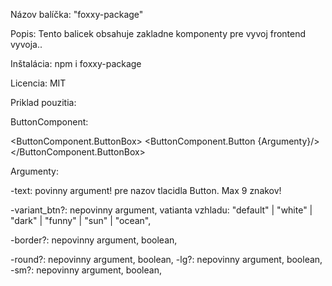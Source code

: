 Názov balíčka: "foxxy-package"

Popis: Tento balicek obsahuje zakladne komponenty pre vyvoj frontend vyvoja.. 

Inštalácia: npm i foxxy-package

Licencia: MIT

Priklad pouzitia:   

ButtonComponent:

  <ButtonComponent.ButtonBox>
    <ButtonComponent.Button {Argumenty}/>
  </ButtonComponent.ButtonBox>

Argumenty:

-text: povinny argument! pre nazov tlacidla Button. Max 9 znakov!

-variant_btn?: nepovinny argument, vatianta vzhladu:  "default" | "white" | "dark" | "funny" | "sun" | "ocean",

-border?: nepovinny argument, boolean,

-round?: nepovinny argument, boolean,
-lg?: nepovinny argument, boolean,
-sm?: nepovinny argument, boolean,
